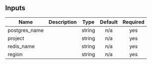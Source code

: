 
<!-- BEGINNING OF PRE-COMMIT-TERRAFORM DOCS HOOK -->
## Inputs

| Name | Description | Type | Default | Required |
|------|-------------|:----:|:-----:|:-----:|
| postgres\_name |  | string | n/a | yes |
| project |  | string | n/a | yes |
| redis\_name |  | string | n/a | yes |
| region |  | string | n/a | yes |

<!-- END OF PRE-COMMIT-TERRAFORM DOCS HOOK -->